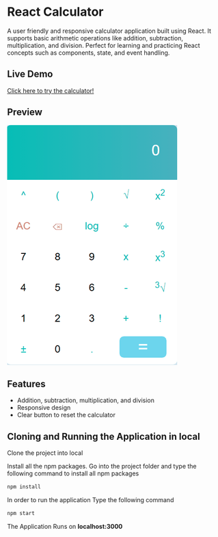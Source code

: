 # React Calculator

A user friendly and responsive calculator application built using React. It supports basic arithmetic operations like addition, subtraction, multiplication, and division. Perfect for learning and practicing React concepts such as components, state, and event handling.

## Live Demo
[Click here to try the calculator!](https://github.com/arbabzaheer/react-calculator)

## Preview
![Calculator Demo](gifs/calculator-demo.gif)

## Features
- Addition, subtraction, multiplication, and division
- Responsive design
- Clear button to reset the calculator


## Cloning and Running the Application in local

Clone the project into local

Install all the npm packages. Go into the project folder and type the following command to install all npm packages

```bash
npm install
```

In order to run the application Type the following command

```bash
npm start
```

The Application Runs on **localhost:3000**
